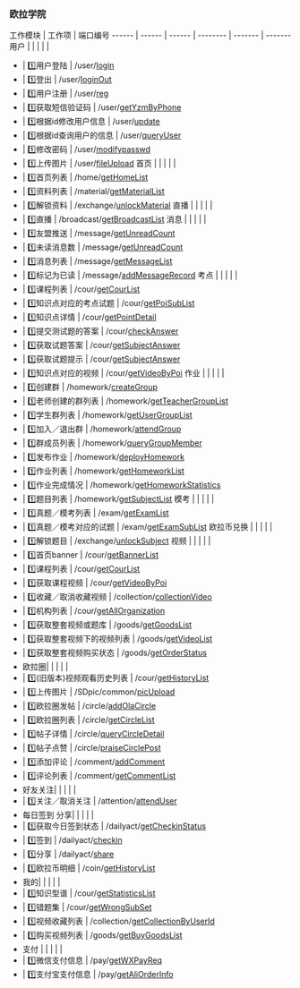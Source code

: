 
### 欧拉学院

工作模块 | 工作项 | 端口编号 
------ | ------ | ------ | -------- | ------- | ------- 
用户 | | | | |
* | :one:用户登陆 | /user/[login](./interface/login.md) 
* | :one:登出 |  /user/[loginOut](./interface/loginOut.md) 
* | :one:用户注册 | /user/[reg](./interface/reg.md) 
* | :one:获取短信验证码 | /user/[getYzmByPhone](./interface/getYzmByPhone.md) 
* | :one:根据id修改用户信息 | /user/[update](./interface/update.md)
* | :one:根据id查询用户的信息 | /user/[queryUser](./interface/queryUser.md)
* | :one:修改密码 | /user/[modifypasswd](./interface/modifypasswd.md) 
* | :one:上传图片 | /user/[fileUpload](./interface/fileUpload.md)
首页 | | | | |
* | :one:首页列表 | /home/[getHomeList](./interface/getHomeList.md)
* | :one:资料列表 | /material/[getMaterialList](./interface/getMaterialList.md)
* | :one:解锁资料 | /exchange/[unlockMaterial](./interface/unlockMaterial.md) 
直播 | | | | |
* | :one:直播 | /broadcast/[getBroadcastList](./interface/getBroadcastList.md)
消息 | | | | |
* | :one:友盟推送 | /message/[getUnreadCount](./interface/umeng_push.md)
* | :one:未读消息数 | /message/[getUnreadCount](./interface/getUnreadCount.md)
* | :one:消息列表 | /message/[getMessageList](./interface/getMessageList.md) 
* | :one:标记为已读 | /message/[addMessageRecord](./interface/addMessageRecord.md)
考点 | | | | |
* | :one:课程列表 | /cour/[getCourList](./interface/ola_getCourList.md) 
* | :one:知识点对应的考点试题 | /cour/[getPoiSubList](./interface/ola_getPoiSubList.md)
* | :one:知识点详情 | /cour/[getPointDetail](./interface/getPointDetail.md) 
* | :one:提交测试题的答案 | /cour/[checkAnswer](./interface/checkAnswer.md) 
* | :one:获取试题答案 | /cour/[getSubjectAnswer](./interface/ola_getSubjectAnswer.md)
* | :one:获取试题提示 | /cour/[getSubjectAnswer](./interface/ola_getSubjectHint.md)
* | :one:知识点对应的视频 | /cour/[getVideoByPoi](./interface/ola_getVideoByPoi.md) 
作业 | | | | |
* | :one:创建群 | /homework/[createGroup](./interface/createGroup.md)
* | :one:老师创建的群列表 | /homework/[getTeacherGroupList](./interface/getTeacherGroupList.md) 
* | :one:学生群列表 | /homework/[getUserGroupList](./interface/getUserGroupList.md) 
* | :one:加入／退出群 | /homework/[attendGroup](./interface/attendGroup.md)
* | :one:群成员列表 | /homework/[queryGroupMember](./interface/getGroupMember.md) 
* | :one:发布作业 | /homework/[deployHomework](./interface/deployHomework.md) 
* | :one:作业列表 | /homework/[getHomeworkList](./interface/getHomeworkList.md)
* | :one:作业完成情况 | /homework/[getHomeworkStatistics](./interface/getHomeworkStatistics.md) 
* | :one:题目列表 | /homework/[getSubjectList](./interface/getSubjectList.md) 
模考 | | | | |
* | :one:真题／模考列表 | /exam/[getExamList](./interface/ola_getExamList.md) 
* | :one:真题／模考对应的试题 | /exam/[getExamSubList](./interface/ola_getExamSubList.md) 
欧拉币兑换 | | | | |
* | :one:解锁题目 | /exchange/[unlockSubject](./interface/unlockSubject.md) 
视频 | | | | |
* | :one:首页banner | /cour/[getBannerList](./interface/getBannerList.md) 
* | :one:课程列表 | /cour/[getCourList](./interface/ola_getCourList.md) 
* | :one:获取课程视频 | /cour/[getVideoByPoi](./interface/ola_getVideoByPoi.md)
* | :one:收藏／取消收藏视频 | /collection/[collectionVideo](./interface/collectionVideo.md)
* | :one:机构列表 | /cour/[getAllOrganization](./interface/ola_getAllOrganization.md)
* | :one:获取整套视频或题库 | /goods/[getGoodsList](./interface/getGoodsList.md)
* | :one:获取整套视频下的视频列表 | /goods/[getVideoList](./interface/getVideoList.md)
* | :one:获取整套视频购买状态 | /goods/[getOrderStatus](./interface/getOrderStatus.md)
* 欧拉圈| | | | |
* | :one:(旧版本)视频观看历史列表 | /cour/[getHistoryList](./interface/ola_getHistoryList.md) 
* | :one:上传图片 | /SDpic/common/[picUpload](./interface/picUpload.md)
* | :one:欧拉圈发帖 | /circle/[addOlaCircle](./interface/addOlaCircle.md)
* | :one:欧拉圈列表 | /circle/[getCircleList](./interface/getCircleList.md)
* | :one:帖子详情 | /circle/[queryCircleDetail](./interface/queryCircleDetail.md)
* | :one:帖子点赞 | /circle/[praiseCirclePost](./interface/praiseCirclePost.md)
* | :one:添加评论 | /comment/[addComment](./interface/addComment.md)
* | :one:评论列表 | /comment/[getCommentList](./interface/getCommentList.md)
* 好友关注| | | | |
* | :one:关注／取消关注 | /attention/[attendUser](./interface/attendUser.md)
* 每日签到 分享| | | | |
* | :one:获取今日签到状态 | /dailyact/[getCheckinStatus](./interface/getCheckinStatus.md) 
* | :one:签到 | /dailyact/[checkin](./interface/checkin.md) 
* | :one:分享 | /dailyact/[share](./interface/share.md) 
* | :one:欧拉币明细 | /coin/[getHistoryList](./interface/getHistoryList.md) 
* 我的| | | | |
* | :one:知识型谱 | /cour/[getStatisticsList](./interface/getStatisticsList.md) 
* | :one:错题集 | /cour/[getWrongSubSet](./interface/getWrongSubSet.md) 
* | :one:视频收藏列表 | /collection/[getCollectionByUserId](./interface/getCollectionByUserId.md) 
* | :one:购买视频列表 | /goods/[getBuyGoodsList](./interface/getBuyGoodsList.md) 
* 支付 | | | | |
* | :one:微信支付信息 | /pay/[getWXPayReq](./interface/getWXPayReq.md) 
* | :one:支付宝支付信息 | /pay/[getAliOrderInfo](./interface/getAliOrderInfo.md)
